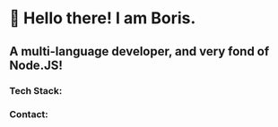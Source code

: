 # :wave: Hello there! I am Boris.

## A multi-language developer, and very fond of Node.JS!

### Tech Stack:



### Contact:
